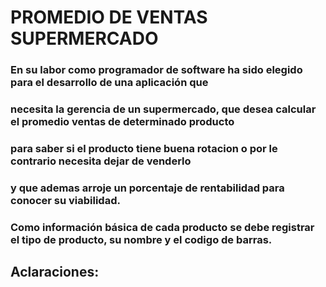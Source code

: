 # PROMEDIO DE VENTAS SUPERMERCADO

### En su labor como programador de software ha sido elegido para el desarrollo de una aplicación que
### necesita la gerencia de un supermercado, que desea calcular el promedio ventas de determinado producto
### para saber si el producto tiene buena rotacion o por le contrario necesita dejar de venderlo
### y que ademas arroje un porcentaje de rentabilidad para conocer su viabilidad.
### Como información básica de cada producto  se debe registrar el tipo de producto, su nombre y el codigo de barras.
## Aclaraciones:
